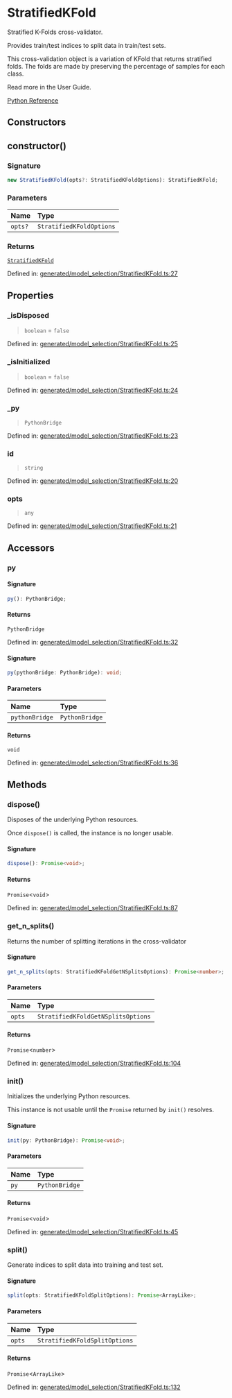 # StratifiedKFold

Stratified K-Folds cross-validator.

Provides train/test indices to split data in train/test sets.

This cross-validation object is a variation of KFold that returns stratified folds. The folds are made by preserving the percentage of samples for each class.

Read more in the User Guide.

[Python Reference](https://scikit-learn.org/stable/modules/generated/sklearn.model_selection.StratifiedKFold.html)

## Constructors

## constructor()

### Signature

```ts
new StratifiedKFold(opts?: StratifiedKFoldOptions): StratifiedKFold;
```

### Parameters

| Name | Type |
| :------ | :------ |
| `opts?` | `StratifiedKFoldOptions` |

### Returns

[`StratifiedKFold`](StratifiedKFold.md)

Defined in:  [generated/model\_selection/StratifiedKFold.ts:27](https://github.com/transitive-bullshit/scikit-learn-ts/blob/b59c1ff/packages/sklearn/src/generated/model_selection/StratifiedKFold.ts#L27)

## Properties

### \_isDisposed

> `boolean`  = `false`

Defined in:  [generated/model\_selection/StratifiedKFold.ts:25](https://github.com/transitive-bullshit/scikit-learn-ts/blob/b59c1ff/packages/sklearn/src/generated/model_selection/StratifiedKFold.ts#L25)

### \_isInitialized

> `boolean`  = `false`

Defined in:  [generated/model\_selection/StratifiedKFold.ts:24](https://github.com/transitive-bullshit/scikit-learn-ts/blob/b59c1ff/packages/sklearn/src/generated/model_selection/StratifiedKFold.ts#L24)

### \_py

> `PythonBridge`

Defined in:  [generated/model\_selection/StratifiedKFold.ts:23](https://github.com/transitive-bullshit/scikit-learn-ts/blob/b59c1ff/packages/sklearn/src/generated/model_selection/StratifiedKFold.ts#L23)

### id

> `string`

Defined in:  [generated/model\_selection/StratifiedKFold.ts:20](https://github.com/transitive-bullshit/scikit-learn-ts/blob/b59c1ff/packages/sklearn/src/generated/model_selection/StratifiedKFold.ts#L20)

### opts

> `any`

Defined in:  [generated/model\_selection/StratifiedKFold.ts:21](https://github.com/transitive-bullshit/scikit-learn-ts/blob/b59c1ff/packages/sklearn/src/generated/model_selection/StratifiedKFold.ts#L21)

## Accessors

### py

#### Signature

```ts
py(): PythonBridge;
```

#### Returns

`PythonBridge`

Defined in:  [generated/model\_selection/StratifiedKFold.ts:32](https://github.com/transitive-bullshit/scikit-learn-ts/blob/b59c1ff/packages/sklearn/src/generated/model_selection/StratifiedKFold.ts#L32)

#### Signature

```ts
py(pythonBridge: PythonBridge): void;
```

#### Parameters

| Name | Type |
| :------ | :------ |
| `pythonBridge` | `PythonBridge` |

#### Returns

`void`

Defined in: [generated/model\_selection/StratifiedKFold.ts:36](https://github.com/transitive-bullshit/scikit-learn-ts/blob/b59c1ff/packages/sklearn/src/generated/model_selection/StratifiedKFold.ts#L36)

## Methods

### dispose()

Disposes of the underlying Python resources.

Once `dispose()` is called, the instance is no longer usable.

#### Signature

```ts
dispose(): Promise<void>;
```

#### Returns

`Promise`\<`void`\>

Defined in:  [generated/model\_selection/StratifiedKFold.ts:87](https://github.com/transitive-bullshit/scikit-learn-ts/blob/b59c1ff/packages/sklearn/src/generated/model_selection/StratifiedKFold.ts#L87)

### get\_n\_splits()

Returns the number of splitting iterations in the cross-validator

#### Signature

```ts
get_n_splits(opts: StratifiedKFoldGetNSplitsOptions): Promise<number>;
```

#### Parameters

| Name | Type |
| :------ | :------ |
| `opts` | `StratifiedKFoldGetNSplitsOptions` |

#### Returns

`Promise`\<`number`\>

Defined in:  [generated/model\_selection/StratifiedKFold.ts:104](https://github.com/transitive-bullshit/scikit-learn-ts/blob/b59c1ff/packages/sklearn/src/generated/model_selection/StratifiedKFold.ts#L104)

### init()

Initializes the underlying Python resources.

This instance is not usable until the `Promise` returned by `init()` resolves.

#### Signature

```ts
init(py: PythonBridge): Promise<void>;
```

#### Parameters

| Name | Type |
| :------ | :------ |
| `py` | `PythonBridge` |

#### Returns

`Promise`\<`void`\>

Defined in:  [generated/model\_selection/StratifiedKFold.ts:45](https://github.com/transitive-bullshit/scikit-learn-ts/blob/b59c1ff/packages/sklearn/src/generated/model_selection/StratifiedKFold.ts#L45)

### split()

Generate indices to split data into training and test set.

#### Signature

```ts
split(opts: StratifiedKFoldSplitOptions): Promise<ArrayLike>;
```

#### Parameters

| Name | Type |
| :------ | :------ |
| `opts` | `StratifiedKFoldSplitOptions` |

#### Returns

`Promise`\<`ArrayLike`\>

Defined in:  [generated/model\_selection/StratifiedKFold.ts:132](https://github.com/transitive-bullshit/scikit-learn-ts/blob/b59c1ff/packages/sklearn/src/generated/model_selection/StratifiedKFold.ts#L132)
